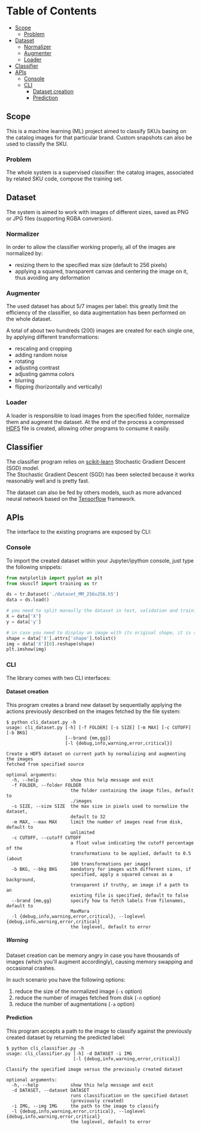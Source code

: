 # Table of Contents

* [Scope](#scope)
  * [Problem](#problem)
* [Dataset](#dataset)
  * [Normalizer](#normalizer)
  * [Augmenter](#augmenter)
  * [Loader](#loader)
* [Classifier](#classifier)
* [APIs](#apis)
  * [Console](#console)
  * [CLI](#cli)
    * [Dataset creation](#dataset-creation)
    * [Prediction](#prediction)


## Scope
This is a machine learning (ML) project aimed to classify SKUs basing on the catalog images for that particular brand. Custom snapshots can also be used to classify the SKU.

### Problem
The whole system is a supervised classifier: the catalog images, associated by related SKU code, compose the training set.

## Dataset
The system is aimed to work with images of different sizes, saved as PNG or JPG files (supporting RGBA conversion).

### Normalizer
In order to allow the classifier working properly, all of the images are normalized by:
- resizing them to the specified max size (default to 256 pixels)
- applying a squared, transparent canvas and centering the image on it, thus avoiding
  any deformation

### Augmenter
The used dataset has about 5/7 images per label: this greatly limit the efficiency of the classifier, so data augmentation has been performed on the whole dataset.

A total of about two hundreds (200) images are created for each single one, by applying different transformations:
- rescaling and cropping
- adding random noise
- rotating
- adjusting contrast
- adjusting gamma colors
- blurring
- flipping (horizontally and vertically)

### Loader
A loader is responsible to load images from the specified folder, normalize them and augment the dataset.
At the end of the process a compressed [HDF5](https://www.h5py.org/) file is created, allowing other programs to consume it easily.

## Classifier
The classifier program relies on [scikit-learn](http://scikit-learn.org/stable/index.html) Stochastic Gradient Descent (SGD) model.  
The Stochastic Gradient Descent (SGD) has been selected because it works reasonably 
well and is pretty fast.

The dataset can also be fed by others models, such as more advanced neural network based on the [Tensorflow](https://www.tensorflow.org/) framework.

## APIs
The interface to the existing programs are exposed by CLI:

### Console
To import the created dataset within your Jupyter/ipython console, just type the following snippets:
```python
from matplotlib import pyplot as plt
from skusclf import training as tr

ds = tr.Dataset('./dataset_MM_256x256.h5')
data = ds.load()

# you need to split manaully the dataset in test, validation and training
X = data['X']
y = data['y']

# in case you need to display an image with its original shape, it is stored within the 'X' dataset
shape = data['X'].attrs['shape'].tolist()
img = data['X'][0].reshape(shape)
plt.imshow(img)
```

### CLI
The library comes with two CLI interfaces:

#### Dataset creation
This program creates a brand new dataset by sequentially applying the actions previously described on the images fetched by the file system:

```shell
$ python cli_dataset.py -h
usage: cli_dataset.py [-h] [-f FOLDER] [-s SIZE] [-m MAX] [-c CUTOFF] [-b BKG]
                      [--brand {mm,gg}]
                      [-l {debug,info,warning,error,critical}]

Create a HDF5 dataset on current path by normalizing and augmenting the images
fetched from specified source

optional arguments:
  -h, --help            show this help message and exit
  -f FOLDER, --folder FOLDER
                        the folder containing the image files, default to
                        ./images
  -s SIZE, --size SIZE  the max size in pixels used to normalize the dataset,
                        default to 32
  -m MAX, --max MAX     limit the number of images read from disk, default to
                        unlimited
  -c CUTOFF, --cutoff CUTOFF
                        a float value indicating the cutoff percentage of the
                        transformations to be applied, default to 0.5 (about
                        100 transformations per image)
  -b BKG, --bkg BKG     mandatory for images with different sizes, if
                        specified, apply a squared canvas as a background,
                        transparent if truthy, an image if a path to an
                        existing file is specified, default to false
  --brand {mm,gg}       specify how to fetch labels from filenames, default to
                        MaxMara
  -l {debug,info,warning,error,critical}, --loglevel {debug,info,warning,error,critical}
                        the loglevel, default to error
```

##### Warning
Dataset creation can be memory angry in case you have thousands of images (which you'll augment accordingly), causing memory swapping and occasional crashes.

In such scenario you have the following options:
1. reduce the size of the normalized image (`-s` option)
2. reduce the number of images fetched from disk (`-n` option)
3. reduce the number of augmentations (`-a` option)

#### Prediction
This program accepts a path to the image to classify against the previously created dataset by returning the predicted label:

```shell
$ python cli_classifier.py -h
usage: cli_classifier.py [-h] -d DATASET -i IMG
                         [-l {debug,info,warning,error,critical}]

Classify the specified image versus the previously created dataset

optional arguments:
  -h, --help            show this help message and exit
  -d DATASET, --dataset DATASET
                        runs classification on the specified dataset
                        (previously created)
  -i IMG, --img IMG     the path to the image to classify
  -l {debug,info,warning,error,critical}, --loglevel {debug,info,warning,error,critical}
                        the loglevel, default to error
```
